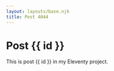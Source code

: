 ```yaml
---
layout: layouts/base.njk
title: Post 4044
---
```


# Post {{ id }}

This is post {{ id }} in my Eleventy project.
